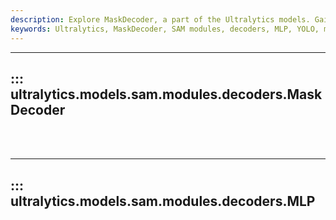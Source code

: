 ```yaml
---
description: Explore MaskDecoder, a part of the Ultralytics models. Gain insights on how to utilize it effectively in the SAM modules decoders MLP.
keywords: Ultralytics, MaskDecoder, SAM modules, decoders, MLP, YOLO, machine learning, image recognition
---
```


---
## ::: ultralytics.models.sam.modules.decoders.MaskDecoder
<br><br>

---
## ::: ultralytics.models.sam.modules.decoders.MLP
<br><br>
